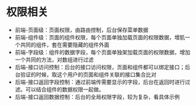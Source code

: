 # 权限相关
- 前端-页面级：页面权限，由路由控制，后台保存菜单数据
- 前端-组件级：页面的组件权限，每个页面单独加载页面的权限数据，增肌一个共同的组件，套在需要隐藏的组件外面
- 前端-字段级：组件的数据字段，每个页面单独架加载页面的权限数据，增加一个共同的方法，对数组进行过滤
- 后端-接口访问控制：后台的接口访问权限，页面和组件都可以绑定接口；后台验证的时候，取这个用户的页面和组件关联的接口集合比对
- 后端-接口返回字段控制：通过前端传需要显示的字段，后台在返回时进行过滤。可以结合组件的数据权限一起做。
- 后端-接口返回数据控制：后台的全局权限字段，较为复杂，看具体示例